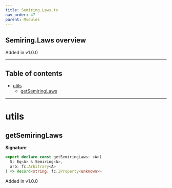 ```yaml
---
title: Semiring.Laws.ts
nav_order: 47
parent: Modules
---
```


## Semiring.Laws overview

Added in v1.0.0

---

<h2 class="text-delta">Table of contents</h2>

- [utils](#utils)
  - [getSemiringLaws](#getsemiringlaws)

---

# utils

## getSemiringLaws

**Signature**

```ts
export declare const getSemiringLaws: <A>(
  S: Eq<A> & Semiring<A>,
  arb: fc.Arbitrary<A>
) => Record<string, fc.IProperty<unknown>>
```

Added in v1.0.0
